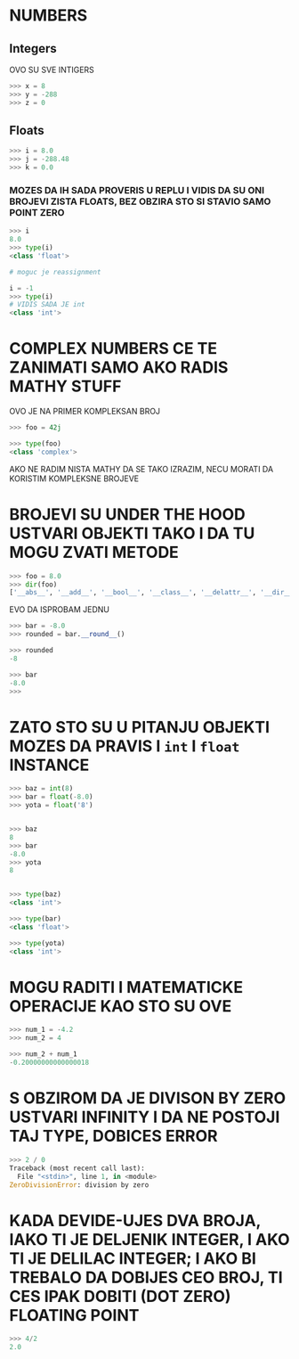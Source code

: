 # NUMBERS

## Integers

OVO SU SVE INTIGERS

```py
>>> x = 8
>>> y = -288
>>> z = 0 
```

## Floats

```py
>>> i = 8.0
>>> j = -288.48
>>> k = 0.0
```

### MOZES DA IH SADA PROVERIS U REPLU I VIDIS DA SU ONI BROJEVI ZISTA FLOATS, BEZ OBZIRA STO SI STAVIO SAMO POINT ZERO

```py
>>> i
8.0
>>> type(i)
<class 'float'>

# moguc je reassignment

i = -1
>>> type(i)
# VIDIS SADA JE int
<class 'int'>
```

# COMPLEX NUMBERS CE TE ZANIMATI SAMO AKO RADIS MATHY STUFF

OVO JE NA PRIMER KOMPLEKSAN BROJ

```py
>>> foo = 42j

>>> type(foo)
<class 'complex'>
```

AKO NE RADIM NISTA MATHY DA SE TAKO IZRAZIM, NECU MORATI DA KORISTIM KOMPLEKSNE BROJEVE

# BROJEVI SU UNDER THE HOOD USTVARI OBJEKTI TAKO I DA TU MOGU ZVATI METODE

```py
>>> foo = 8.0
>>> dir(foo)
['__abs__', '__add__', '__bool__', '__class__', '__delattr__', '__dir__', '__divmod__', '__doc__', '__eq__', '__float__', '__floordiv__', '__format__', '__ge__', '__getattribute__', '__getformat__', '__getnewargs__', '__gt__', '__hash__', '__init__', '__init_subclass__', '__int__', '__le__', '__lt__', '__mod__', '__mul__', '__ne__', '__neg__', '__new__', '__pos__', '__pow__', '__radd__', '__rdivmod__', '__reduce__', '__reduce_ex__', '__repr__', '__rfloordiv__', '__rmod__', '__rmul__', '__round__', '__rpow__', '__rsub__', '__rtruediv__', '__set_format__', '__setattr__', '__sizeof__', '__str__', '__sub__', '__subclasshook__', '__truediv__', '__trunc__', 'as_integer_ratio', 'conjugate', 'fromhex', 'hex', 'imag', 'is_integer', 'real']
```

EVO DA ISPROBAM JEDNU

```py
>>> bar = -8.0
>>> rounded = bar.__round__()

>>> rounded
-8

>>> bar
-8.0
>>> 
```

# ZATO STO SU U PITANJU OBJEKTI MOZES DA PRAVIS I `int` I `float` INSTANCE

```py
>>> baz = int(8)
>>> bar = float(-8.0)
>>> yota = float('8')


>>> baz
8
>>> bar
-8.0
>>> yota
8


>>> type(baz)
<class 'int'>

>>> type(bar)
<class 'float'>

>>> type(yota)
<class 'int'>
```

# MOGU RADITI I MATEMATICKE OPERACIJE KAO STO SU OVE

```py
>>> num_1 = -4.2
>>> num_2 = 4

>>> num_2 + num_1
-0.20000000000000018

```

# S OBZIROM DA JE DIVISON BY ZERO USTVARI INFINITY I DA NE POSTOJI TAJ TYPE, DOBICES ERROR

```py
>>> 2 / 0
Traceback (most recent call last):
  File "<stdin>", line 1, in <module>
ZeroDivisionError: division by zero
```

# KADA DEVIDE-UJES DVA BROJA, IAKO TI JE DELJENIK INTEGER, I AKO TI JE DELILAC INTEGER; I AKO BI TREBALO DA DOBIJES CEO BROJ, TI CES IPAK DOBITI (DOT ZERO) FLOATING POINT

```py
>>> 4/2
2.0

```
